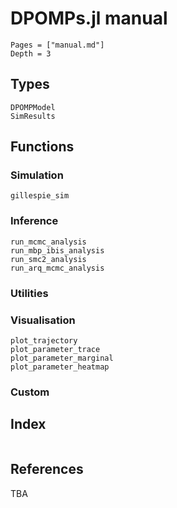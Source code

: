 # DPOMPs.jl manual

```@contents
Pages = ["manual.md"]
Depth = 3
```

## Types

```@docs
DPOMPModel
SimResults
```

## Functions

### Simulation
```@docs
gillespie_sim
```

### Inference

```@docs
run_mcmc_analysis
run_mbp_ibis_analysis
run_smc2_analysis
run_arq_mcmc_analysis
```

### Utilities

### Visualisation

```@docs
plot_trajectory
plot_parameter_trace
plot_parameter_marginal
plot_parameter_heatmap
```

### Custom

## Index

```@index
```

## References

TBA
